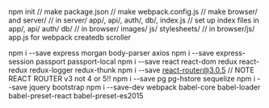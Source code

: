 npm init // make package.json
// make webpack.config.js
// make browser/ and server/
// in server/ app/, api/, auth/, db/, index.js
// set up index files in app/, api/ auth/ db/
// in browser/ images/ js/ stylesheets/
// in browser/js/ app.js for webpack
createdb scroller


npm i --save express morgan body-parser axios
npm i --save express-session passport passport-local 
npm i --save react react-dom redux react-redux redux-logger redux-thunk 
npm i --save react-router@3.0.5  // NOTE REACT ROUTER v3 not 4 or 5!!
npm i --save pg pg-hstore sequelize
npm i --save jquery bootstrap
npm i --save-dev webpack babel-core babel-loader babel-preset-react babel-preset-es2015